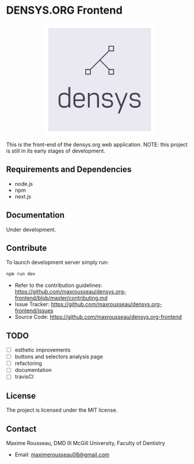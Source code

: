 DENSYS.ORG Frontend
===================

<div style="text-align:center;">
<img src="static/densyslogo.png"
     height="300"
     width="300"
     alt="logo"/>
</div>

This is the front-end of the densys.org web application. NOTE: this project is
still in its early stages of development.


Requirements and Dependencies
-----------------------------

-   node.js
-   npm
-   next.js

Documentation
-------------
Under development.

Contribute
----------
To launch development server simply run:
```sh
npm run dev
```

-   Refer to the contribution guidelines: <https://github.com/maxrousseau/densys.org-frontend/blob/master/contributing.md> 
-   Issue Tracker: <https://github.com/maxrousseau/densys.org-frontend/issues>
-   Source Code: <https://github.com/maxrousseau/densys.org-frontend>

TODO
----
- [ ] esthetic improvements
- [ ] buttons and selectors analysis page
- [ ] refactoring
- [ ] documentation
- [ ] travisCI

License
-------
The project is licensed under the MIT license.

Contact
-------
Maxime Rousseau, DMD III McGill University, Faculty of Dentistry
- Email: <maximerousseau08@gmail.com>
